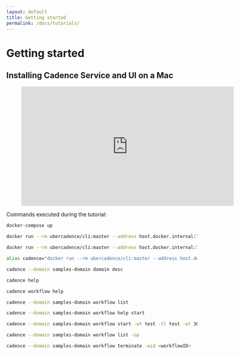 ```yaml
---
layout: default
title: Getting started
permalink: /docs/tutorials/
---
```


# Getting started

## Installing Cadence Service and UI on a Mac

<figure class="video-container">
  <iframe
    src="https://www.youtube.com/embed/aLyRyNe5Ls0"
    frameborder="0"
    height="315"
    allowfullscreen
    width="560"></iframe>
</figure>

Commands executed during the tutorial:

```bash
docker-compose up

docker run --rm ubercadence/cli:master --address host.docker.internal:7933 --domain samples-domain domain register

docker run --rm ubercadence/cli:master --address host.docker.internal:7933 --domain samples-domain domain describe

alias cadence="docker run --rm ubercadence/cli:master --address host.docker.internal:7933"

cadence --domain samples-domain domain desc

cadence help

cadence workflow help

cadence --domain samples-domain workflow list

cadence --domain samples-domain workflow help start

cadence --domain samples-domain workflow start -wt test -tl test -et 300

cadence --domain samples-domain workflow list -op

cadence --domain samples-domain workflow terminate -wid <workflowID>
```
